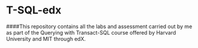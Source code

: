 # T-SQL-edx
####This repository contains all the labs and assessment carried out by me as part of the Querying with Transact-SQL course offered by Harvard University and MIT through edX.